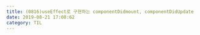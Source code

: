 ```yaml
---
title: (0816)useEffect로 구현하는 componentDidmount, componentDidUpdate
date: 2019-08-21 17:08:62
category: TIL
---
```


